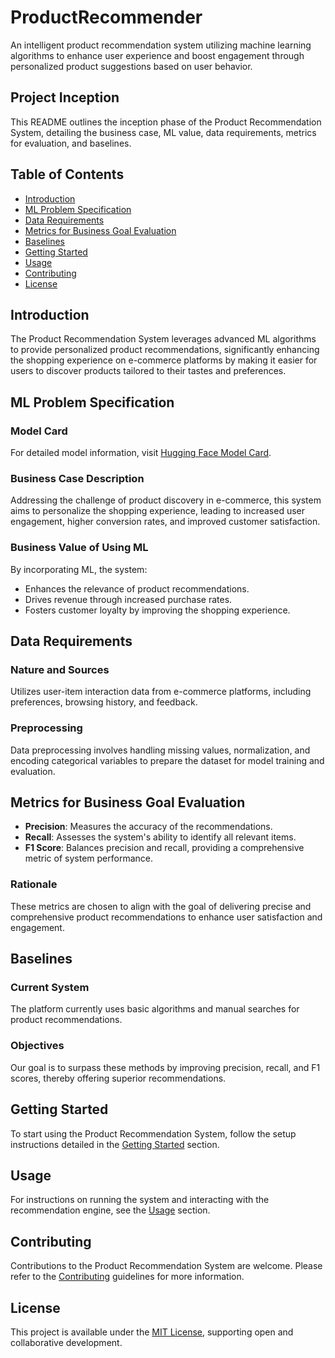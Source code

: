 # ProductRecommender

An intelligent product recommendation system utilizing machine learning algorithms to enhance user experience and boost engagement through personalized product suggestions based on user behavior.

## Project Inception

This README outlines the inception phase of the Product Recommendation System, detailing the business case, ML value, data requirements, metrics for evaluation, and baselines.

## Table of Contents

- [Introduction](#introduction)
- [ML Problem Specification](#ml-problem-specification)
- [Data Requirements](#data-requirements)
- [Metrics for Business Goal Evaluation](#metrics-for-business-goal-evaluation)
- [Baselines](#baselines)
- [Getting Started](#getting-started)
- [Usage](#usage)
- [Contributing](#contributing)
- [License](#license)

## Introduction

The Product Recommendation System leverages advanced ML algorithms to provide personalized product recommendations, significantly enhancing the shopping experience on e-commerce platforms by making it easier for users to discover products tailored to their tastes and preferences.

## ML Problem Specification

### Model Card

For detailed model information, visit [Hugging Face Model Card](https://huggingface.co/anushakamath/product_recommendation).

### Business Case Description

Addressing the challenge of product discovery in e-commerce, this system aims to personalize the shopping experience, leading to increased user engagement, higher conversion rates, and improved customer satisfaction.

### Business Value of Using ML

By incorporating ML, the system:
- Enhances the relevance of product recommendations.
- Drives revenue through increased purchase rates.
- Fosters customer loyalty by improving the shopping experience.

## Data Requirements

### Nature and Sources

Utilizes user-item interaction data from e-commerce platforms, including preferences, browsing history, and feedback.

### Preprocessing

Data preprocessing involves handling missing values, normalization, and encoding categorical variables to prepare the dataset for model training and evaluation.

## Metrics for Business Goal Evaluation

- **Precision**: Measures the accuracy of the recommendations.
- **Recall**: Assesses the system's ability to identify all relevant items.
- **F1 Score**: Balances precision and recall, providing a comprehensive metric of system performance.

### Rationale

These metrics are chosen to align with the goal of delivering precise and comprehensive product recommendations to enhance user satisfaction and engagement.

## Baselines

### Current System

The platform currently uses basic algorithms and manual searches for product recommendations.

### Objectives

Our goal is to surpass these methods by improving precision, recall, and F1 scores, thereby offering superior recommendations.

## Getting Started

To start using the Product Recommendation System, follow the setup instructions detailed in the [Getting Started](#getting-started) section.

## Usage

For instructions on running the system and interacting with the recommendation engine, see the [Usage](#usage) section.

## Contributing

Contributions to the Product Recommendation System are welcome. Please refer to the [Contributing](#contributing) guidelines for more information.

## License

This project is available under the [MIT License](LICENSE), supporting open and collaborative development.
